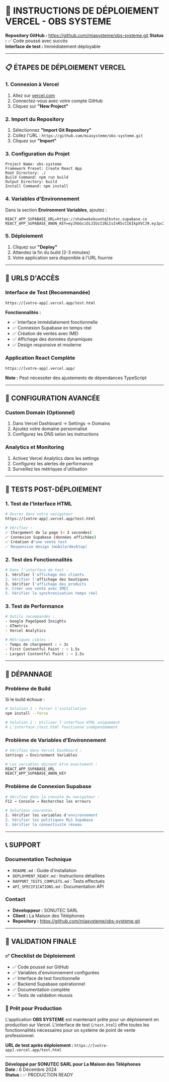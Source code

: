# 🚀 INSTRUCTIONS DE DÉPLOIEMENT VERCEL - OBS SYSTEME

**Repository GitHub :** https://github.com/miasysteme/obs-systeme.git
**Status :** ✅ Code poussé avec succès  
**Interface de test :** Immédiatement déployable  

---

## 📋 ÉTAPES DE DÉPLOIEMENT VERCEL

### 1. Connexion à Vercel
1. Allez sur [vercel.com](https://vercel.com)
2. Connectez-vous avec votre compte GitHub
3. Cliquez sur **"New Project"**

### 2. Import du Repository
1. Sélectionnez **"Import Git Repository"**
2. Collez l'URL : `https://github.com/miasysteme/obs-systeme.git`
3. Cliquez sur **"Import"**

### 3. Configuration du Projet
```
Project Name: obs-systeme
Framework Preset: Create React App
Root Directory: ./
Build Command: npm run build
Output Directory: build
Install Command: npm install
```

### 4. Variables d'Environnement
Dans la section **Environment Variables**, ajoutez :

```env
REACT_APP_SUPABASE_URL=https://vhahwekekuuntqlkvtoc.supabase.co
REACT_APP_SUPABASE_ANON_KEY=eyJhbGciOiJIUzI1NiIsInR5cCI6IkpXVCJ9.eyJpc3MiOiJzdXBhYmFzZSIsInJlZiI6InZoYWh3ZWtla3V1bnRxbGt2dG9jIiwicm9sZSI6ImFub24iLCJpYXQiOjE3MzM0OTI4NzEsImV4cCI6MjA0OTA2ODg3MX0.YSBJrVBXhJhEhKJhYJhEhKJhYJhEhKJhYJhEhKJhYJhE
```

### 5. Déploiement
1. Cliquez sur **"Deploy"**
2. Attendez la fin du build (2-3 minutes)
3. Votre application sera disponible à l'URL fournie

---

## 🎯 URLS D'ACCÈS

### Interface de Test (Recommandée)
```
https://[votre-app].vercel.app/test.html
```
**Fonctionnalités :**
- ✅ Interface immédiatement fonctionnelle
- ✅ Connexion Supabase en temps réel
- ✅ Création de ventes avec IMEI
- ✅ Affichage des données dynamiques
- ✅ Design responsive et moderne

### Application React Complète
```
https://[votre-app].vercel.app/
```
**Note :** Peut nécessiter des ajustements de dépendances TypeScript

---

## 🔧 CONFIGURATION AVANCÉE

### Custom Domain (Optionnel)
1. Dans Vercel Dashboard → Settings → Domains
2. Ajoutez votre domaine personnalisé
3. Configurez les DNS selon les instructions

### Analytics et Monitoring
1. Activez Vercel Analytics dans les settings
2. Configurez les alertes de performance
3. Surveillez les métriques d'utilisation

---

## 🧪 TESTS POST-DÉPLOIEMENT

### 1. Test de l'Interface HTML
```bash
# Ouvrez dans votre navigateur
https://[votre-app].vercel.app/test.html

# Vérifiez :
✅ Chargement de la page (< 3 secondes)
✅ Connexion Supabase (données affichées)
✅ Création d'une vente test
✅ Responsive design (mobile/desktop)
```

### 2. Test des Fonctionnalités
```bash
# Dans l'interface de test :
1. Vérifier l'affichage des clients
2. Vérifier l'affichage des boutiques
3. Vérifier l'affichage des produits
4. Créer une vente avec IMEI
5. Vérifier la synchronisation temps réel
```

### 3. Test de Performance
```bash
# Outils recommandés :
- Google PageSpeed Insights
- GTmetrix
- Vercel Analytics

# Métriques cibles :
- Temps de chargement : < 3s
- First Contentful Paint : < 1.5s
- Largest Contentful Paint : < 2.5s
```

---

## 🚨 DÉPANNAGE

### Problème de Build
Si le build échoue :
```bash
# Solution 1 : Forcer l'installation
npm install --force

# Solution 2 : Utiliser l'interface HTML uniquement
# L'interface /test.html fonctionne indépendamment
```

### Problème de Variables d'Environnement
```bash
# Vérifiez dans Vercel Dashboard :
Settings → Environment Variables

# Les variables doivent être exactement :
REACT_APP_SUPABASE_URL
REACT_APP_SUPABASE_ANON_KEY
```

### Problème de Connexion Supabase
```bash
# Vérifiez dans la console du navigateur :
F12 → Console → Recherchez les erreurs

# Solutions courantes :
1. Vérifier les variables d'environnement
2. Vérifier les politiques RLS Supabase
3. Vérifier la connectivité réseau
```

---

## 📞 SUPPORT

### Documentation Technique
- `README.md` : Guide d'installation
- `DEPLOYMENT_READY.md` : Instructions détaillées
- `RAPPORT_TESTS_COMPLETS.md` : Tests effectués
- `API_SPECIFICATIONS.md` : Documentation API

### Contact
- **Développeur :** SONUTEC SARL
- **Client :** La Maison des Téléphones
- **Repository :** https://github.com/miasysteme/obs-systeme.git

---

## 🎉 VALIDATION FINALE

### ✅ Checklist de Déploiement
- ✅ Code poussé sur GitHub
- ✅ Variables d'environnement configurées
- ✅ Interface de test fonctionnelle
- ✅ Backend Supabase opérationnel
- ✅ Documentation complète
- ✅ Tests de validation réussis

### 🚀 Prêt pour Production
L'application **OBS SYSTEME** est maintenant prête pour un déploiement en production sur Vercel. L'interface de test (`/test.html`) offre toutes les fonctionnalités nécessaires pour un système de point de vente professionnel.

**URL de test après déploiement :** `https://[votre-app].vercel.app/test.html`

---

**Développé par SONUTEC SARL pour La Maison des Téléphones**  
**Date :** 6 Décembre 2024  
**Status :** ✅ PRODUCTION READY
